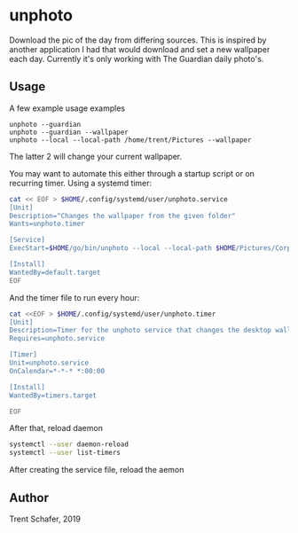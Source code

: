 # unphoto

Download the pic of the day from differing sources. This is inspired by another
application I had that would download and set a new wallpaper each day.
Currently it's only working with The Guardian daily photo's.

## Usage

A few example usage examples

```
unphoto --guardian
unphoto --guardian --wallpaper
unphoto --local --local-path /home/trent/Pictures --wallpaper
```

The latter 2 will change your current wallpaper.

You may want to automate this either through a startup script or on recurring timer.
Using a systemd timer:

```bash
cat << EOF > $HOME/.config/systemd/user/unphoto.service
[Unit]
Description="Changes the wallpaper from the given folder"
Wants=unphoto.timer

[Service]
ExecStart=$HOME/go/bin/unphoto --local --local-path $HOME/Pictures/CorporateBackgrounds --wallpaper

[Install]
WantedBy=default.target
EOF
```

And the timer file to run every hour:

```bash
cat <<EOF > $HOME/.config/systemd/user/unphoto.timer
[Unit]
Description=Timer for the unphoto service that changes the desktop wallpaper
Requires=unphoto.service

[Timer]
Unit=unphoto.service
OnCalendar=*-*-* *:00:00

[Install]
WantedBy=timers.target

EOF
```

After that, reload daemon

```bash
systemctl --user daemon-reload
systemctl --user list-timers
```

After creating the service file, reload the aemon

## Author

Trent Schafer, 2019
